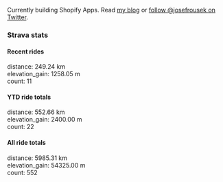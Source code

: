 Currently building Shopify Apps. Read [my blog](https://blog.rousek.name/) or [follow @josefrousek on Twitter](https://twitter.com/josefrousek).

### Strava stats

<!-- strava_stats starts -->
#### Recent rides

distance: 249.24 km  
elevation_gain: 1258.05 m  
count: 11


#### YTD ride totals

distance: 552.66 km  
elevation_gain: 2400.00 m  
count: 22


#### All ride totals

distance: 5985.31 km  
elevation_gain: 54325.00 m  
count: 552


<!-- strava_stats ends -->